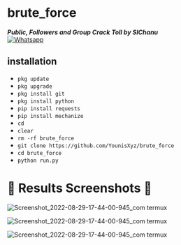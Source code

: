 # brute_force
___Public, Followers and Group Crack Toll by SlChanu___</br>
[![Whatsapp](https://img.shields.io/badge/Whatsapp-Younis.john-deepgreen?style=flat-square&logo=whatsapp)](https://wa.me/+94740074336)


## <b>installation</b>

- `pkg update`
- `pkg upgrade`
- `pkg install git`
- `pkg install python`
- `pip install requests`
- `pip install mechanize`
- `cd`
- `clear`
- `rm -rf brute_force`
- `git clone https://github.com/YounisXyz/brute_force`
- `cd brute_force`
- `python run.py`

# 📸 Results Screenshots 📸

![Screenshot_2022-08-29-17-44-00-945_com termux](https://github.com/YounisXyz/Screenshot_Room/blob/main/Screenshot_20230428-104958.jpg)

![Screenshot_2022-08-29-17-44-00-945_com termux](https://github.com/YounisXyz/Screenshot_Room/blob/main/IMG-20230427-WA0000.jpg)

![Screenshot_2022-08-29-17-44-00-945_com termux](https://github.com/YounisXyz/Screenshot_Room/blob/main/IMG-20230426-WA0206.jpg)

